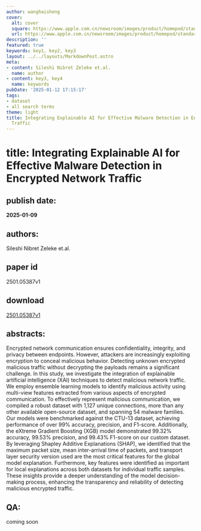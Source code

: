 ```yaml
---
author: wanghaisheng
cover:
  alt: cover
  square: https://www.apple.com.cn/newsroom/images/product/homepod/standard/Apple-HomePod-hero-230118_big.jpg.large_2x.jpg
  url: https://www.apple.com.cn/newsroom/images/product/homepod/standard/Apple-HomePod-hero-230118_big.jpg.large_2x.jpg
description: ''
featured: true
keywords: key1, key2, key3
layout: ../../layouts/MarkdownPost.astro
meta:
- content: Sileshi Nibret Zeleke et.al.
  name: author
- content: key3, key4
  name: keywords
pubDate: '2025-01-12 17:15:17'
tags:
- dataset
- all search terms
theme: light
title: Integrating Explainable AI for Effective Malware Detection in Encrypted Network
  Traffic
---
```


# title: Integrating Explainable AI for Effective Malware Detection in Encrypted Network Traffic 
## publish date: 
**2025-01-09** 
## authors: 
  Sileshi Nibret Zeleke et.al. 
## paper id
2501.05387v1
## download
[2501.05387v1](http://arxiv.org/abs/2501.05387v1)
## abstracts:
Encrypted network communication ensures confidentiality, integrity, and privacy between endpoints. However, attackers are increasingly exploiting encryption to conceal malicious behavior. Detecting unknown encrypted malicious traffic without decrypting the payloads remains a significant challenge. In this study, we investigate the integration of explainable artificial intelligence (XAI) techniques to detect malicious network traffic. We employ ensemble learning models to identify malicious activity using multi-view features extracted from various aspects of encrypted communication. To effectively represent malicious communication, we compiled a robust dataset with 1,127 unique connections, more than any other available open-source dataset, and spanning 54 malware families. Our models were benchmarked against the CTU-13 dataset, achieving performance of over 99% accuracy, precision, and F1-score. Additionally, the eXtreme Gradient Boosting (XGB) model demonstrated 99.32% accuracy, 99.53% precision, and 99.43% F1-score on our custom dataset. By leveraging Shapley Additive Explanations (SHAP), we identified that the maximum packet size, mean inter-arrival time of packets, and transport layer security version used are the most critical features for the global model explanation. Furthermore, key features were identified as important for local explanations across both datasets for individual traffic samples. These insights provide a deeper understanding of the model decision-making process, enhancing the transparency and reliability of detecting malicious encrypted traffic.
## QA:
coming soon
